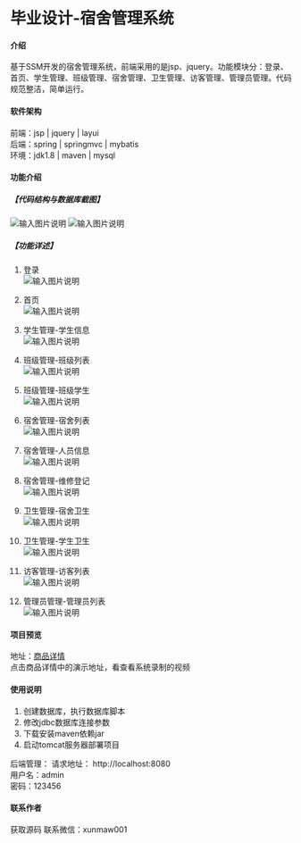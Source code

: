 # 毕业设计-宿舍管理系统

#### 介绍
基于SSM开发的宿舍管理系统，前端采用的是jsp、jquery。功能模块分：登录、首页、学生管理、班级管理、宿舍管理、卫生管理、访客管理、管理员管理。代码规范整洁，简单运行。


#### 软件架构
前端：jsp | jquery | layui  
后端：spring | springmvc | mybatis  
环境：jdk1.8 | maven | mysql       


#### 功能介绍
##### 【代码结构与数据库截图】
![输入图片说明](images/image1.png) 
![输入图片说明](images/image2.png)  

##### 【功能详述】 
1. 登录  
![输入图片说明](images/image3.png)

2. 首页  
![输入图片说明](images/image4.png)

3. 学生管理-学生信息  
![输入图片说明](images/image5.png)

4. 班级管理-班级列表  
![输入图片说明](images/image6.png)

5. 班级管理-班级学生  
![输入图片说明](images/image7.png)

6. 宿舍管理-宿舍列表  
![输入图片说明](images/image8.png)

7. 宿舍管理-人员信息  
![输入图片说明](images/image9.png)

8. 宿舍管理-维修登记  
![输入图片说明](images/image10.png)

9. 卫生管理-宿舍卫生  
![输入图片说明](images/image11.png)

10. 卫生管理-学生卫生  
![输入图片说明](images/image12.png)

11. 访客管理-访客列表  
![输入图片说明](images/image13.png)

12. 管理员管理-管理员列表  
![输入图片说明](images/image14.png)


#### 项目预览
地址：[商品详情 ](https://www.xunmaw.com/shop/detail/1673356201775091714)     
点击商品详情中的演示地址，看查看系统录制的视频    

#### 使用说明
1. 创建数据库，执行数据库脚本  
2. 修改jdbc数据库连接参数  
3. 下载安装maven依赖jar  
4. 启动tomcat服务器部署项目  

后端管理： 
    请求地址： http://localhost:8080    
    用户名：admin    
    密码：123456    
    
#### 联系作者

 获取源码 联系微信：xunmaw001
